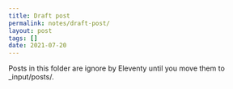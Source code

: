 ```yaml
---
title: Draft post
permalink: notes/draft-post/
layout: post
tags: []
date: 2021-07-20
---
```

Posts in this folder are ignore by Eleventy until you move them to _input/posts/.
